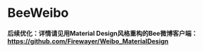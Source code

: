 # BeeWeibo
**后续优化：详情请见用Material Design风格重构的Bee微博客户端：https://github.com/Firewayer/Weibo_MaterialDesign**

